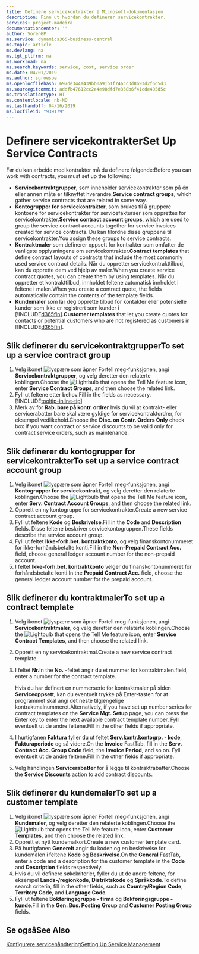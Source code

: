 ```yaml
---
title: Definere servicekontrakter | Microsoft-dokumentasjon
description: Finn ut hvordan du definerer servicekontrakter.
services: project-madeira
documentationcenter: ''
author: SorenGP
ms.service: dynamics365-business-central
ms.topic: article
ms.devlang: na
ms.tgt_pltfrm: na
ms.workload: na
ms.search.keywords: service, cost, service order
ms.date: 04/01/2019
ms.author: sgroespe
ms.openlocfilehash: 697de344a439bb0a91b1f74acc3d8b93d2f6d5d3
ms.sourcegitcommit: addfb47612cc2e4e98dfd7e338b6f41cde405d5c
ms.translationtype: HT
ms.contentlocale: nb-NO
ms.lasthandoff: 04/16/2019
ms.locfileid: "939179"
---
```

# <a name="set-up-service-contracts"></a><span data-ttu-id="08af7-103">Definere servicekontrakter</span><span class="sxs-lookup"><span data-stu-id="08af7-103">Set Up Service Contracts</span></span>
<span data-ttu-id="08af7-104">Før du kan arbeide med kontrakter må du definere følgende:</span><span class="sxs-lookup"><span data-stu-id="08af7-104">Before you can work with contracts, you must set up the following:</span></span> 

* <span data-ttu-id="08af7-105">**Servicekontraktgrupper**, som inneholder servicekontrakter som på én eller annen måte er tilknyttet hverandre.</span><span class="sxs-lookup"><span data-stu-id="08af7-105">**Service contract groups**, which gather service contracts that are related in some way.</span></span>
* <span data-ttu-id="08af7-106">**Kontogrupper for servicekontrakter**, som brukes til å gruppere kontoene for servicekontrakter for servicefakturaer som opprettes for servicekontrakter.</span><span class="sxs-lookup"><span data-stu-id="08af7-106">**Service contract account groups**, which are used to group the service contract accounts together for service invoices created for service contracts.</span></span> <span data-ttu-id="08af7-107">Du kan tilordne disse gruppene til servicekontrakter.</span><span class="sxs-lookup"><span data-stu-id="08af7-107">You assign these groups to service contracts.</span></span>  
* <span data-ttu-id="08af7-108">**Kontraktmaler** som definerer oppsett for kontrakter som omfatter de vanligste opplysningene om servicekontrakter.</span><span class="sxs-lookup"><span data-stu-id="08af7-108">**Contract templates** that define contract layouts of contracts that include the most commonly used service contract details.</span></span> <span data-ttu-id="08af7-109">Når du oppretter servicekontrakttilbud, kan du opprette dem ved hjelp av maler.</span><span class="sxs-lookup"><span data-stu-id="08af7-109">When you create service contract quotes, you can create them by using templates.</span></span> <span data-ttu-id="08af7-110">Når du oppretter et kontrakttilbud, innholdet feltene automatisk innholdet i feltene i malen.</span><span class="sxs-lookup"><span data-stu-id="08af7-110">When you create a contract quote, the fields automatically contain the contents of the template fields.</span></span>
* <span data-ttu-id="08af7-111">**Kundemaler** som lar deg opprette tilbud for kontakter eller potensielle kunder som ikke er registrert som kunder i [!INCLUDE[d365fin](includes/d365fin_md.md)].</span><span class="sxs-lookup"><span data-stu-id="08af7-111">**Customer templates** that let you create quotes for contacts or potential customers who are not registered as customers in [!INCLUDE[d365fin](includes/d365fin_md.md)].</span></span>  

## <a name="to-set-up-a-service-contract-group"></a><span data-ttu-id="08af7-112">Slik definerer du servicekontraktgrupper</span><span class="sxs-lookup"><span data-stu-id="08af7-112">To set up a service contract group</span></span>  
1. <span data-ttu-id="08af7-113">Velg ikonet ![lyspære som åpner Fortell meg-funksjonen](media/ui-search/search_small.png "Fortell hva du vil gjøre"), angi **Servicekontraktgrupper**, og velg deretter den relaterte koblingen.</span><span class="sxs-lookup"><span data-stu-id="08af7-113">Choose the ![Lightbulb that opens the Tell Me feature](media/ui-search/search_small.png "Tell me what you want to do") icon, enter **Service Contract Groups**, and then choose the related link.</span></span>  
2. <span data-ttu-id="08af7-114">Fyll ut feltene etter behov.</span><span class="sxs-lookup"><span data-stu-id="08af7-114">Fill in the fields as necessary.</span></span> [!INCLUDE[tooltip-inline-tip](includes/tooltip-inline-tip_md.md)]
3. <span data-ttu-id="08af7-115">Merk av for **Rab. bare på kontr. ordrer** hvis du vil at kontrakt- eller servicerabatter bare skal være gyldige for servicekontraktordrer, for eksempel vedlikehold.</span><span class="sxs-lookup"><span data-stu-id="08af7-115">Choose the **Disc. on Contr. Orders Only** check box if you want contract or service discounts to be valid only for contract service orders, such as maintenance.</span></span>  

## <a name="to-set-up-a-service-contract-account-group"></a><span data-ttu-id="08af7-116">Slik definerer du kontogrupper for servicekontrakter</span><span class="sxs-lookup"><span data-stu-id="08af7-116">To set up a service contract account group</span></span>  
1. <span data-ttu-id="08af7-117">Velg ikonet ![lyspære som åpner Fortell meg-funksjonen](media/ui-search/search_small.png "Fortell hva du vil gjøre"), angi **Kontogrupper for servicekontrakt**, og velg deretter den relaterte koblingen.</span><span class="sxs-lookup"><span data-stu-id="08af7-117">Choose the ![Lightbulb that opens the Tell Me feature](media/ui-search/search_small.png "Tell me what you want to do") icon, enter **Serv. Contract Account Groups**, and then choose the related link.</span></span>  
2. <span data-ttu-id="08af7-118">Opprett en ny kontogruppe for servicekontrakter.</span><span class="sxs-lookup"><span data-stu-id="08af7-118">Create a new service contract account group.</span></span>   
3. <span data-ttu-id="08af7-119">Fyll ut feltene **Kode** og **Beskrivelse**.</span><span class="sxs-lookup"><span data-stu-id="08af7-119">Fill in the **Code** and **Description** fields.</span></span> <span data-ttu-id="08af7-120">Disse feltene beskriver servicekontogruppen.</span><span class="sxs-lookup"><span data-stu-id="08af7-120">These fields describe the service account group.</span></span>  
4. <span data-ttu-id="08af7-121">Fyll ut feltet **Ikke-forh.bet. kontraktkonto**, og velg finanskontonummeret for ikke-forhåndsbetalte konti.</span><span class="sxs-lookup"><span data-stu-id="08af7-121">Fill in the **Non-Prepaid Contract Acc.** field, choose general ledger account number for the non-prepaid account.</span></span>  
5. <span data-ttu-id="08af7-122">I feltet **Ikke-forh.bet. kontraktkonto** velger du finanskontonummeret for forhåndsbetalte konti.</span><span class="sxs-lookup"><span data-stu-id="08af7-122">In the **Prepaid Contract Acc.** field, choose the general ledger account number for the prepaid account.</span></span>  

## <a name="to-set-up-a-contract-template"></a><span data-ttu-id="08af7-123">Slik definerer du kontraktmaler</span><span class="sxs-lookup"><span data-stu-id="08af7-123">To set up a contract template</span></span>  
1. <span data-ttu-id="08af7-124">Velg ikonet ![lyspære som åpner Fortell meg-funksjonen](media/ui-search/search_small.png "Fortell hva du vil gjøre"), angi **Servicekontraktmaler**, og velg deretter den relaterte koblingen.</span><span class="sxs-lookup"><span data-stu-id="08af7-124">Choose the ![Lightbulb that opens the Tell Me feature](media/ui-search/search_small.png "Tell me what you want to do") icon, enter **Service Contract Templates**, and then choose the related link.</span></span>  
2. <span data-ttu-id="08af7-125">Opprett en ny servicekontraktmal.</span><span class="sxs-lookup"><span data-stu-id="08af7-125">Create a new service contract template.</span></span>  
3. <span data-ttu-id="08af7-126">I feltet **Nr.**</span><span class="sxs-lookup"><span data-stu-id="08af7-126">In the **No.**</span></span> <span data-ttu-id="08af7-127">-feltet angir du et nummer for kontraktmalen.</span><span class="sxs-lookup"><span data-stu-id="08af7-127">field, enter a number for the contract template.</span></span>  
  
     <span data-ttu-id="08af7-128">Hvis du har definert en nummerserie for kontraktmaler på siden **Serviceoppsett**, kan du eventuelt trykke på Enter-tasten for at programmet skal angi det neste tilgjengelige kontraktmalnummeret.</span><span class="sxs-lookup"><span data-stu-id="08af7-128">Alternatively, if you have set up number series for contract templates on the **Service Mgt. Setup** page, you can press the Enter key to enter the next available contract template number.</span></span> <span data-ttu-id="08af7-129">Fyll eventuelt ut de andre feltene.</span><span class="sxs-lookup"><span data-stu-id="08af7-129">Fill in the other fields if appropriate.</span></span>  
  
4. <span data-ttu-id="08af7-130">I hurtigfanen **Faktura** fyller du ut feltet **Serv.kontr.kontogrp. - kode**, **Fakturaperiode** og så videre.</span><span class="sxs-lookup"><span data-stu-id="08af7-130">On the **Invoice** FastTab, fill in the **Serv. Contract Acc. Group Code** field, the **Invoice Period**, and so on.</span></span> <span data-ttu-id="08af7-131">Fyll eventuelt ut de andre feltene.</span><span class="sxs-lookup"><span data-stu-id="08af7-131">Fill in the other fields if appropriate.</span></span>  
5. <span data-ttu-id="08af7-132">Velg handlingen **Servicerabatter** for å legge til kontraktrabatter.</span><span class="sxs-lookup"><span data-stu-id="08af7-132">Choose the **Service Discounts** action to add contract discounts.</span></span>  

## <a name="to-set-up-a-customer-template"></a><span data-ttu-id="08af7-133">Slik definerer du kundemaler</span><span class="sxs-lookup"><span data-stu-id="08af7-133">To set up a customer template</span></span>  
1. <span data-ttu-id="08af7-134">Velg ikonet ![lyspære som åpner Fortell meg-funksjonen](media/ui-search/search_small.png "Fortell hva du vil gjøre"), angi **Kundemaler**, og velg deretter den relaterte koblingen.</span><span class="sxs-lookup"><span data-stu-id="08af7-134">Choose the ![Lightbulb that opens the Tell Me feature](media/ui-search/search_small.png "Tell me what you want to do") icon, enter **Customer Templates**, and then choose the related link.</span></span>  
2. <span data-ttu-id="08af7-135">Opprett et nytt kundemalkort.</span><span class="sxs-lookup"><span data-stu-id="08af7-135">Create a new customer template card.</span></span>  
3. <span data-ttu-id="08af7-136">På hurtigfanen **Generelt** angir du koden og en beskrivelse for kundemalen i feltene **Kode** og **Beskrivelse**.</span><span class="sxs-lookup"><span data-stu-id="08af7-136">On the **General** FastTab, enter a code and a description for the customer template in the **Code** and **Description** fields respectively.</span></span> 
4. <span data-ttu-id="08af7-137">Hvis du vil definere søkekriterier, fyller du ut de andre feltene, for eksempel **Lands-/regionkode**, **Distriktskode** og **Språkkode**.</span><span class="sxs-lookup"><span data-stu-id="08af7-137">To define search criteria, fill in the other fields, such as **Country/Region Code**, **Territory Code**, and **Language Code**.</span></span>  
5. <span data-ttu-id="08af7-138">Fyll ut feltene **Bokføringsgruppe - firma** og **Bokføringsgruppe - kunde**.</span><span class="sxs-lookup"><span data-stu-id="08af7-138">Fill in the **Gen. Bus. Posting Group** and **Customer Posting Group** fields.</span></span>  

## <a name="see-also"></a><span data-ttu-id="08af7-139">Se også</span><span class="sxs-lookup"><span data-stu-id="08af7-139">See Also</span></span>
[<span data-ttu-id="08af7-140">Konfigurere servicehåndtering</span><span class="sxs-lookup"><span data-stu-id="08af7-140">Setting Up Service Management</span></span>](service-setup-service.md)